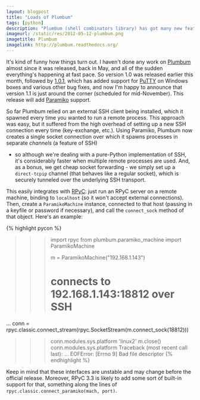 ```yaml
---
layout: blogpost
title: "Loads of Plumbum"
tags: [python]
description: "Plumbum (shell combinators library) has got many new features"
imageurl: /static/res/2012-05-12-plumbum.png
imagetitle: Plumbum
imagelink: http://plumbum.readthedocs.org/
---
```


It's kind of funny how things turn out. I haven't done any work on [Plumbum](http://plumbum.readthedocs.org/)
almost since it was released, back in May, and all of the sudden everything's happening at fast pace.
So version 1.0 was released earlier this month, followed by
[1.0.1](https://github.com/tomerfiliba/plumbum/blob/master/CHANGELOG.rst), which has added support
for [PuTTY](http://www.chiark.greenend.org.uk/~sgtatham/putty/) on Windows boxes and various other
bug fixes, and now I'm happy to announce that version 1.1 is just around the corner (scheduled for
mid-November). This release will add [Paramiko](https://github.com/paramiko/paramiko) support.

So far Plumbum relied on an external SSH client being installed, which it spawned every time you
wanted to run a remote process. This approach was easy, but it suffered from the high overhead of
setting up a new SSH connection every time (key-exchange, etc.). Using Paramiko, Plumbum now creates
a single socket connection over which it spawns processes in separate *channels* (a feature of SSH)
- so although we're dealing with a pure-Python implementation of SSH, it's considerably faster
when multiple remote processes are used. And, as a bonus, we get cheap socket forwarding - we
simply set up a ``direct-tcpip`` channel (that behaves like a regular socket), which is securely
tunneled over the underlying SSH transport.

This easily integrates with [RPyC](http://rpyc.sf.net): just run an RPyC server on a remote machine,
binding to ``localhost`` (so it won't accept external connections). Then, create a ``ParamikoMachine``
instance, connected to that host (passing in a keyfile or password if necessary), and call the
``connect_sock`` method of that object. Here's an example:

{% highlight pycon %}
>>> import rpyc
>>> from plumbum.paramiko_machine import ParamikoMachine
>>>
>>> m = ParamikoMachine("192.168.1.143")
>>> # connects to 192.168.1.143:18812 over SSH
... conn = rpyc.classic.connect_stream(rpyc.SocketStream(m.connect_sock(18812)))
>>> conn.modules.sys.platform
'linux2'
>>> m.close()
>>> conn.modules.sys.platform
Traceback (most recent call last):
  ...
EOFError: [Errno 9] Bad file descriptor
{% endhighlight %}

Keep in mind that these interfaces are unstable and may change before the official release. Moreover,
RPyC 3.3 is likely to add some sort of built-in support for that, something along the lines of
``rpyc.classic.connect_paramiko(mach, port)``.
